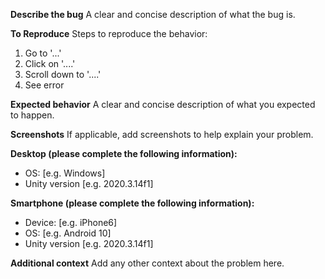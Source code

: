 **Describe the bug**
A clear and concise description of what the bug is.

**To Reproduce**
Steps to reproduce the behavior:
1. Go to '...'
2. Click on '....'
3. Scroll down to '....'
4. See error

**Expected behavior**
A clear and concise description of what you expected to happen.

**Screenshots**
If applicable, add screenshots to help explain your problem.

**Desktop (please complete the following information):**
 - OS: [e.g. Windows]
 - Unity version [e.g. 2020.3.14f1]

**Smartphone (please complete the following information):**
 - Device: [e.g. iPhone6]
 - OS: [e.g. Android 10]
 - Unity version [e.g. 2020.3.14f1]

**Additional context**
Add any other context about the problem here.
